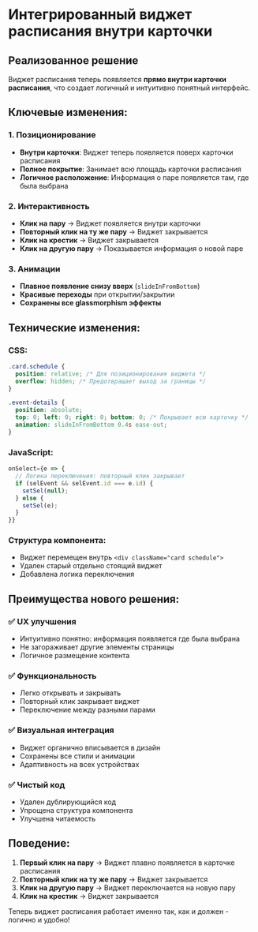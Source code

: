 # Интегрированный виджет расписания внутри карточки

## Реализованное решение
Виджет расписания теперь появляется **прямо внутри карточки расписания**, что создает логичный и интуитивно понятный интерфейс.

## Ключевые изменения:

### 1. Позиционирование
- **Внутри карточки**: Виджет теперь появляется поверх карточки расписания
- **Полное покрытие**: Занимает всю площадь карточки расписания
- **Логичное расположение**: Информация о паре появляется там, где была выбрана

### 2. Интерактивность
- **Клик на пару** → Виджет появляется внутри карточки
- **Повторный клик на ту же пару** → Виджет закрывается
- **Клик на крестик** → Виджет закрывается
- **Клик на другую пару** → Показывается информация о новой паре

### 3. Анимации
- **Плавное появление снизу вверх** (`slideInFromBottom`)
- **Красивые переходы** при открытии/закрытии
- **Сохранены все glassmorphism эффекты**

## Технические изменения:

### CSS:
```css
.card.schedule {
  position: relative; /* Для позиционирования виджета */
  overflow: hidden; /* Предотвращает выход за границы */
}

.event-details {
  position: absolute;
  top: 0; left: 0; right: 0; bottom: 0; /* Покрывает всю карточку */
  animation: slideInFromBottom 0.4s ease-out;
}
```

### JavaScript:
```javascript
onSelect={e => {
  // Логика переключения: повторный клик закрывает
  if (selEvent && selEvent.id === e.id) {
    setSel(null);
  } else {
    setSel(e);
  }
}}
```

### Структура компонента:
- Виджет перемещен внутрь `<div className="card schedule">`
- Удален старый отдельно стоящий виджет
- Добавлена логика переключения

## Преимущества нового решения:

### ✅ **UX улучшения**
- Интуитивно понятно: информация появляется где была выбрана
- Не загораживает другие элементы страницы
- Логичное размещение контента

### ✅ **Функциональность**
- Легко открывать и закрывать
- Повторный клик закрывает виджет
- Переключение между разными парами

### ✅ **Визуальная интеграция**
- Виджет органично вписывается в дизайн
- Сохранены все стили и анимации
- Адаптивность на всех устройствах

### ✅ **Чистый код**
- Удален дублирующийся код
- Упрощена структура компонента
- Улучшена читаемость

## Поведение:
1. **Первый клик на пару** → Виджет плавно появляется в карточке расписания
2. **Повторный клик на ту же пару** → Виджет закрывается
3. **Клик на другую пару** → Виджет переключается на новую пару
4. **Клик на крестик** → Виджет закрывается

Теперь виджет расписания работает именно так, как и должен - логично и удобно!
